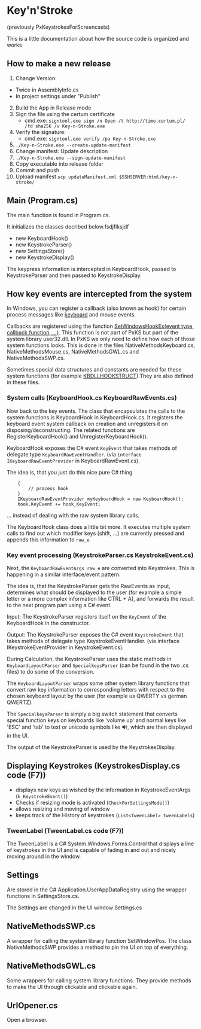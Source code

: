 # Key'n'Stroke

(previously PxKeystrokesForScreencasts)

This is a little documentation about how the source code is organized and works

## How to make a new release

 1. Change Version: 
   - Twice in AssemblyInfo.cs
   - In project settings under "Publish"
 2. Build the App in Release mode
 3. Sign the file using the certum certificate
    - cmd.exe: `signtool.exe sign /n Open /t http://time.certum.pl/ /fd sha256 /v Key-n-Stroke.exe`
 4. Verify the signature:
    - cmd.exe: `signtool.exe verify /pa Key-n-Stroke.exe`
 4. `./Key-n-Stroke.exe --create-update-manifest`
 5. Change manifest: Update description
 6. `./Key-n-Stroke.exe --sign-update-manifest`
 7. Copy executable into release folder
 8. Commit and push
 7. Upload manifest `scp updateManifest.xml $SSHSERVER:html/key-n-stroke/`

## Main (Program.cs)

The main function is found in Program.cs.

It initializes the classes decribed below.fsdjflksjdf
 * new KeyboardHook()
 * new KeystrokeParser()
 * new SettingsStore()
 * new KeystrokeDisplay()

The keypress information is intercepted in KeyboardHook, passed to KeystrokeParser and then passed to KeystrokeDisplay.


## How key events are intercepted from the system

In Windows, you can register a callback (also known as hook) for certain process messages like [keyboard][LowLevelKeyboardProc] and mouse events.

Callbacks are registered using the function [SetWindowsHookEx(event type, callback function, ...)][SetWindowsHookEx].
This function is not part of PxKS but part of the system library user32.dll. In PxKS we only need to define how each of those system functions looks. This is done in the files NativeMethodsKeyboard.cs, NativeMethodsMouse.cs, NativeMethodsGWL.cs and NativeMethodsSWP.cs.

Sometimes special data structures and constants are needed for these system functions (for example [KBDLLHOOKSTRUCT][KBDLLHOOKSTRUCT]).They are also defined in these files.


### System calls (KeyboardHook.cs KeyboardRawEvents.cs)

Now back to the key events. The class that encapsulates the calls to the system functions is KeyboardHook in KeyboardHook.cs. It registers the keyboard event system callback on creation and unregisters it on disposing/deconstructing. The related functions are RegisterKeyboardHook() and UnregisterKeyboardHook().

KeyboardHook exposes the C# event <code>KeyEvent</code> that takes methods of delegate type <code>KeyboardRawEventHandler</code>. (via <code>interface IKeyboardRawEventProvider</code> in KeyboardRawEvent.cs).

The idea is, that you just do this nice pure C# thing

```	void hook_KeyEvent(KeyboardRawEventArgs raw_e)
	{
		// process hook
	}
	IKeyboardRawEventProvider myKeyboardHook = new KeyboardHook();
	hook.KeyEvent += hook_KeyEvent;
```

... instead of dealing with the raw system library calls.

The KeyboardHook class does a little bit more. It executes multiple system calls to find out which modifier keys (shift, ...) are currently pressed and appends this information to <code>raw_e</code>.

### Key event processing (KeystrokeParser.cs KeystrokeEvent.cs)

Next, the <code>KeyboardRawEventArgs raw_e</code> are converted into Keystrokes. This is happening in a similar interface/event pattern.

The idea is, that the KeystrokeParser gets the RawEvents as input, determines what should be displayed to the user (for example a simple letter or a more complex information like CTRL + A), and forwards the result to the next program part using a C# event.

Input: The KeystrokeParser registers itself on the <code>KeyEvent</code> of the KeyboardHook in the constructor.

Output: The KeystrokeParser exposes the C# event <code>KeystrokeEvent</code> that takes methods of delegate type KeystrokeEventHandler. (via interface IKeystrokeEventProvider in KeystrokeEvent.cs).

During Calculation, the KeystrokeParser uses the static methods in <code>KeyboardLayoutParser</code> and <code>SpecialkeysParser</code> (can be found in the two .cs files) to do some of the conversion.

The <code>KeyboardLayoutParser</code> wraps some other system library functions that convert raw key information to corresponding letters with respect to the chosen keyboard layout by the user (for example us QWERTY vs german QWERTZ).

The <code>SpecialkeysParser</code> is simply a big switch statement that converts special function keys on keyboards like 'volume up' and normal keys like 'ESC' and 'tab' to text or unicode symbols like 🔊, which are then displayed in the UI.


The output of the KeystrokeParser is used by the KeystrokesDisplay.

[SetWindowsHookEx]: https://msdn.microsoft.com/en-us/library/windows/desktop/ms644990%28v=vs.85%29.aspx "SetWindowsHookEx function"
[LowLevelKeyboardProc]: https://msdn.microsoft.com/en-us/library/windows/desktop/ms644985%28v=vs.85%29.aspx "LowLevelKeyboardProc callback function"
[TranslateMessage]: https://msdn.microsoft.com/en-us/library/windows/desktop/ms644955%28v=vs.85%29.aspx "TranslateMessage function"
[KBDLLHOOKSTRUCT]: https://msdn.microsoft.com/en-us/library/windows/desktop/ms644967%28v=vs.85%29.aspx "KBDLLHOOKSTRUCT structure"

## Displaying Keystrokes (KeystrokesDisplay.cs code (F7))

 * displays new keys as wished by the information in KeystrokeEventArgs (<code>k_KeystrokeEvent()</code>)
 * Checks if resizing mode is activated (<code>CheckForSettingsMode()</code>)
 * allows resizing and moving of window
 * keeps track of the History of keystrokes (<code>List&lt;TweenLabel&gt; tweenLabels</code>)

### TweenLabel (TweenLabel.cs code (F7))

The TweenLabel is a C# System.Windows.Forms.Control that displays a line of keystrokes in the UI and is capable of fading in and out and nicely moving around in the window.

## Settings

Are stored in the C# Application.UserAppDataRegistry using the wrapper functions in SettingsStore.cs.

The Settings are changed in the UI window Settings.cs

## NativeMethodsSWP.cs

A wrapper for calling the system library function SetWindowPos.
The class NativeMethodsSWP provides a method to pin the UI on top of everything.

## NativeMethodsGWL.cs

Some wrappers for calling system library functions.
They provide methods to make the UI through clickable and clickable again.

## UrlOpener.cs

Open a browser.